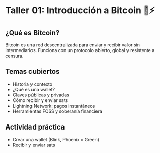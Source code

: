 # Taller 01: Introducción a Bitcoin 🧠⚡

## ¿Qué es Bitcoin?

Bitcoin es una red descentralizada para enviar y recibir valor sin intermediarios. 
Funciona con un protocolo abierto, global y resistente a censura.

## Temas cubiertos

- Historia y contexto
- ¿Qué es una wallet?
- Claves públicas y privadas
- Cómo recibir y enviar sats
- Lightning Network: pagos instantáneos
- Herramientas FOSS y soberanía financiera

## Actividad práctica

- Crear una wallet (Blink, Phoenix o Green)
- Recibir y enviar sats

